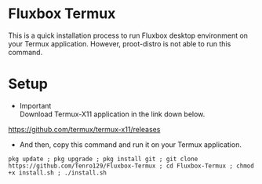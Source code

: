 # Fluxbox Termux 

This is a quick installation process to run Fluxbox desktop environment on your Termux application. However, proot-distro is not able to run this command.

# Setup

- Important
<br> Download Termux-X11 application in the link down below.

https://github.com/termux/termux-x11/releases

- And then, copy this command and run it on your Termux application.

```
pkg update ; pkg upgrade ; pkg install git ; git clone https://github.com/Tenro129/Fluxbox-Termux ; cd Fluxbox-Termux ; chmod +x install.sh ; ./install.sh
```

